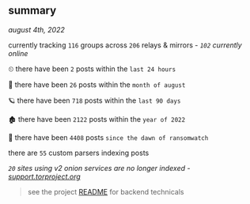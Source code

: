 
## summary
_august 4th, 2022_

currently tracking `116` groups across `206` relays & mirrors - _`102` currently online_

⏲ there have been `2` posts within the `last 24 hours`

🦈 there have been `26` posts within the `month of august`

🪐 there have been `718` posts within the `last 90 days`

🏚 there have been `2122` posts within the `year of 2022`

🦕 there have been `4408` posts `since the dawn of ransomwatch`

there are `55` custom parsers indexing posts

_`20` sites using v2 onion services are no longer indexed - [support.torproject.org](https://support.torproject.org/onionservices/v2-deprecation/)_

> see the project [README](https://github.com/joshhighet/ransomwatch#ransomwatch--) for backend technicals
